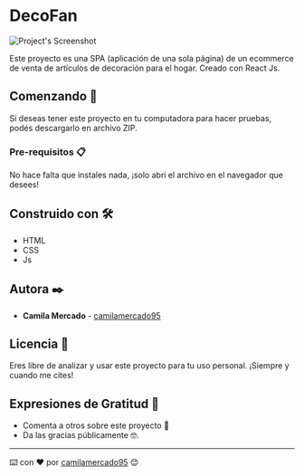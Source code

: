 # DecoFan

![Project's Screenshot](https://firebasestorage.googleapis.com/v0/b/decofan-react.appspot.com/o/page.JPG?alt=media&token=fc4c5507-ba09-4dab-a9a4-26fbc1cd32e1)

Este proyecto es una SPA (aplicación de una sola página) de un ecommerce de venta de artículos de decoración para el hogar. Creado con React Js.

## Comenzando 🚀

Si deseas tener este proyecto en tu computadora para hacer pruebas, podés descargarlo en archivo ZIP.

### Pre-requisitos 📋

No hace falta que instales nada, ¡solo abri el archivo en el navegador que desees!

## Construido con 🛠️

* HTML
* CSS
* Js

## Autora ✒️

* **Camila Mercado** - [camilamercado95](https://github.com/camilamercado95)

## Licencia 📄

Eres libre de analizar y usar este proyecto para tu uso personal. ¡Siempre y cuando me cites!

## Expresiones de Gratitud 🎁

* Comenta a otros sobre este proyecto 📢
* Da las gracias públicamente 🤓.

---
⌨️ con ❤️ por [camilamercado95](https://github.com/camilamercado95) 😊
